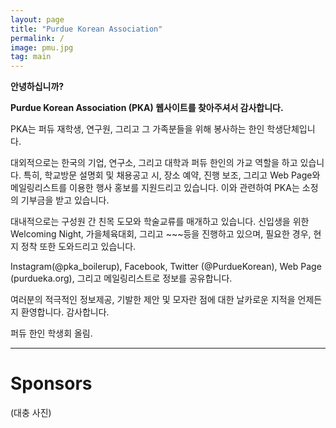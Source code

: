 ```yaml
---
layout: page
title: "Purdue Korean Association"
permalink: /
image: pmu.jpg
tag: main
---
```


**안녕하십니까?**

**Purdue Korean Association (PKA) 웹사이트를 찾아주셔서 감사합니다.**


PKA는 퍼듀 재학생, 연구원, 그리고 그 가족분들을 위해 봉사하는 한인 학생단체입니다.

대외적으로는 한국의 기업, 연구소, 그리고 대학과 퍼듀 한인의 가교 역할을 하고 있습니다.
특히, 학교방문 설명회 및 채용공고 시, 장소 예약, 진행 보조, 그리고 Web Page와 메일링리스트를 이용한 행사 홍보를 지원드리고 있습니다.
이와 관련하여 PKA는 소정의 기부금을 받고 있습니다.

대내적으로는 구성원 간 친목 도모와 학술교류를 매개하고 있습니다. 신입생을 위한 Welcoming Night, 가을체육대회, 그리고 ~~~등을 진행하고 있으며, 필요한 경우, 현지 정착 또한 도와드리고 있습니다.

Instagram(@pka_boilerup), Facebook, Twitter (@PurdueKorean), Web Page (purdueka.org), 그리고 메일링리스트로 정보를 공유합니다.

여러분의 적극적인 정보제공, 기발한 제안 및 모자란 점에 대한 날카로운 지적을 언제든지 환영합니다. 감사합니다.

퍼듀 한인 학생회 올림.

***
# Sponsors

(대충 사진)